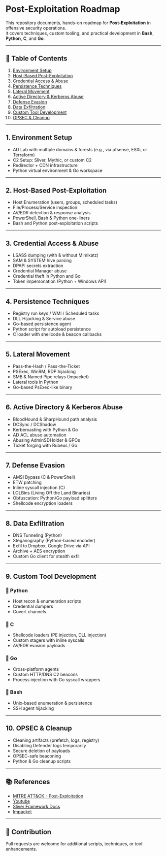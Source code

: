# Post-Exploitation Roadmap

This repository documents, hands-on roadmap for **Post-Exploitation** in offensive security operations.  
It covers techniques, custom tooling, and practical development in **Bash**, **Python**, **C**, and **Go**.

---

## 📌 Table of Contents

1. [Environment Setup](#1-environment-setup)
2. [Host-Based Post-Exploitation](#2-host-based-post-exploitation)
3. [Credential Access & Abuse](#3-credential-access--abuse)
4. [Persistence Techniques](#4-persistence-techniques)
5. [Lateral Movement](#5-lateral-movement)
6. [Active Directory & Kerberos Abuse](#6-active-directory--kerberos-abuse)
7. [Defense Evasion](#7-defense-evasion)
8. [Data Exfiltration](#8-data-exfiltration)
9. [Custom Tool Development](#9-custom-tool-development)
10. [OPSEC & Cleanup](#10-opsec--cleanup)

---

## 1. Environment Setup

- AD Lab with multiple domains & forests (e.g., via pfsense, ESXi, or Terraform)
- C2 Setup: Sliver, Mythic, or custom C2
- Redirector + CDN infrastructure
- Python virtual environment & Go workspace

---

## 2. Host-Based Post-Exploitation

- Host Enumeration (users, groups, scheduled tasks)
- File/Process/Service inspection
- AV/EDR detection & response analysis
- PowerShell, Bash & Python one-liners
- Bash and Python post-exploitation scripts

---

## 3. Credential Access & Abuse

- LSASS dumping (with & without Mimikatz)
- SAM & SYSTEM hive parsing
- DPAPI secrets extraction
- Credential Manager abuse
- Credential theft in Python and Go
- Token impersonation (Python + Windows API)

---

## 4. Persistence Techniques

- Registry run keys / WMI / Scheduled tasks
- DLL Hijacking & Service abuse
- Go-based persistence agent
- Python script for autoload persistence
- C loader with shellcode & beacon callbacks

---

## 5. Lateral Movement

- Pass-the-Hash / Pass-the-Ticket
- PSExec, WinRM, RDP hijacking
- SMB & Named Pipe relays (Impacket)
- Lateral tools in Python
- Go-based PsExec-like binary

---

## 6. Active Directory & Kerberos Abuse

- BloodHound & SharpHound path analysis
- DCSync / DCShadow
- Kerberoasting with Python & Go
- AD ACL abuse automation
- Abusing AdminSDHolder & GPOs
- Ticket forging with Rubeus / Go

---

## 7. Defense Evasion

- AMSI Bypass (C & PowerShell)
- ETW patching
- Inline syscall injection (C)
- LOLBins (Living Off the Land Binaries)
- Obfuscation: Python/Go payload splitters
- Shellcode encryption loaders

---

## 8. Data Exfiltration

- DNS Tunneling (Python)
- Steganography (Python-based encoder)
- Exfil to Dropbox, Google Drive via API
- Archive + AES encryption
- Custom Go client for stealth exfil

---

## 9. Custom Tool Development

### 🔧 Python
- Host recon & enumeration scripts
- Credential dumpers
- Covert channels

### 🔧 C
- Shellcode loaders (PE injection, DLL injection)
- Custom stagers with inline syscalls
- AV/EDR evasion payloads

### 🔧 Go
- Cross-platform agents
- Custom HTTP/DNS C2 beacons
- Process injection with Go syscall wrappers

### 🔧 Bash
- Unix-based enumeration & persistence
- SSH agent hijacking

---

## 10. OPSEC & Cleanup

- Cleaning artifacts (prefetch, logs, registry)
- Disabling Defender logs temporarily
- Secure deletion of payloads
- OPSEC-safe beaconing
- Python & Go cleanup scripts

---

## 📚 References

- [MITRE ATT&CK - Post-Exploitation](https://attack.mitre.org/)
- [Youtube](https://www.youtube.com/@_JohnHammond)
- [Sliver Framework Docs](https://github.com/BishopFox/sliver)
- [Impacket](https://github.com/fortra/impacket)

---

## 🧠 Contribution

Pull requests are welcome for additional scripts, techniques, or tool enhancements.
